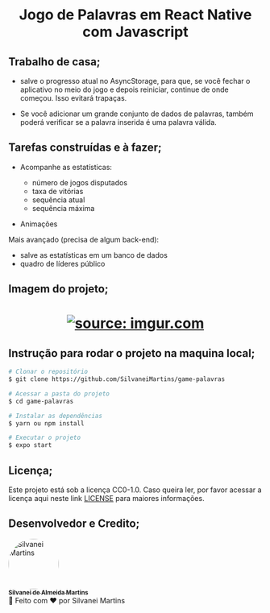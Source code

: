 <h1 align="center">
   Jogo de Palavras em React Native com Javascript
</h1>

## Trabalho de casa;

-   salve o progresso atual no AsyncStorage, para que, se você fechar o aplicativo no meio do jogo e depois reiniciar, continue de onde começou. Isso evitará trapaças.

-   Se você adicionar um grande conjunto de dados de palavras, também poderá verificar se a palavra inserida é uma palavra válida.

## Tarefas construídas e à fazer;

-   Acompanhe as estatísticas:

    -   número de jogos disputados
    -   taxa de vitórias
    -   sequência atual
    -   sequência máxima

-   Animações

Mais avançado (precisa de algum back-end):

-   salve as estatísticas em um banco de dados
-   quadro de líderes público

## Imagem do projeto;
<h1 align="center">
    <a href="https://imgur.com/58kljbG"><img src="https://i.imgur.com/58kljbG.png" title="source: imgur.com" /></a>
    <br />
</h1>

## Instrução para rodar o projeto na maquina local;

```bash
# Clonar o repositório
$ git clone https://github.com/SilvaneiMartins/game-palavras

# Acessar a pasta do projeto
$ cd game-palavras

# Instalar as dependências
$ yarn ou npm install

# Executar o projeto
$ expo start
```

## Licença;

Este projeto está sob a licença CC0-1.0. Caso queira ler, por favor acessar a licença aqui neste link [LICENSE](https://github.com/SilvaneiMartins/game-palavras/blob/master/LICENSE) para maiores informações.

## Desenvolvedor e Credito;

<a href="https://github.com/SilvaneiMartins">
    <img
        style="border-radius:50%"
        src="https://github.com/SilvaneiMartins.png"
        width="100px;"
        alt="Silvanei Martins"
    />
    <br />
    <sub>
        <b>Silvanei de Almeida Martins</b>
    </sub>
</a>
     <a href="https://github.com/SilvaneiMartins" title="Silvanei martins" >
 </a>
<br />
🚀 Feito com ❤️ por Silvanei Martins
